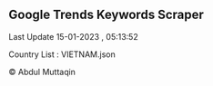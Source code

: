 

## Google Trends Keywords Scraper 
 
Last Update 15-01-2023 , 05:13:52

Country List :
VIETNAM.json



© Abdul Muttaqin 
